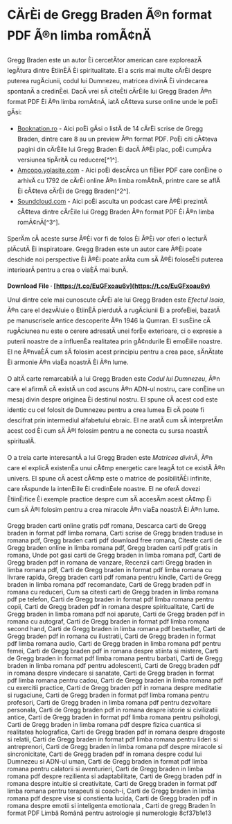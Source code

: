 
 
# CÄrÈi de Gregg Braden Ã®n format PDF Ã®n limba romÃ¢nÄ
 
Gregg Braden este un autor Èi cercetÄtor american care exploreazÄ legÄtura dintre ÈtiinÈÄ Èi spiritualitate. El a scris mai multe cÄrÈi despre puterea rugÄciunii, codul lui Dumnezeu, matricea divinÄ Èi vindecarea spontanÄ a credinÈei. DacÄ vrei sÄ citeÈti cÄrÈile lui Gregg Braden Ã®n format PDF Èi Ã®n limba romÃ¢nÄ, iatÄ cÃ¢teva surse online unde le poÈi gÄsi:
 
- [Booknation.ro](https://booknation.ro/autori/pdf-gregg-braden) - Aici poÈi gÄsi o listÄ de 14 cÄrÈi scrise de Gregg Braden, dintre care 8 au un preview Ã®n format PDF. PoÈi citi cÃ¢teva pagini din cÄrÈile lui Gregg Braden Èi dacÄ Ã®Èi plac, poÈi cumpÄra versiunea tipÄritÄ cu reducere[^1^].
- [Amcopo.yolasite.com](http://amcopo.yolasite.com/resources/Gregg-braden-carti-pdf-in-limba-romana.pdf) - Aici poÈi descÄrca un fiÈier PDF care conÈine o arhivÄ cu 1792 de cÄrÈi online Ã®n limba romÃ¢nÄ, printre care se aflÄ Èi cÃ¢teva cÄrÈi de Gregg Braden[^2^].
- [Soundcloud.com](https://soundcloud.com/emunarchan1981/gregg-braden-carti-pdf-in-limba-romana) - Aici poÈi asculta un podcast care Ã®Èi prezintÄ cÃ¢teva dintre cÄrÈile lui Gregg Braden Ã®n format PDF Èi Ã®n limba romÃ¢nÄ[^3^].

SperÄm cÄ aceste surse Ã®Èi vor fi de folos Èi Ã®Èi vor oferi o lecturÄ plÄcutÄ Èi inspiratoare. Gregg Braden este un autor care Ã®Èi poate deschide noi perspective Èi Ã®Èi poate arÄta cum sÄ Ã®Èi foloseÈti puterea interioarÄ pentru a crea o viaÈÄ mai bunÄ.
 
**Download File · [https://t.co/EuGFxoau6v](https://t.co/EuGFxoau6v)**


  
Unul dintre cele mai cunoscute cÄrÈi ale lui Gregg Braden este *Efectul Isaia*, Ã®n care el dezvÄluie o ÈtiinÈÄ pierdutÄ a rugÄciunii Èi a profeÈiei, bazatÄ pe manuscrisele antice descoperite Ã®n 1946 la Qumran. El susÈine cÄ rugÄciunea nu este o cerere adresatÄ unei forÈe exterioare, ci o expresie a puterii noastre de a influenÈa realitatea prin gÃ¢ndurile Èi emoÈiile noastre. El ne Ã®nvaÈÄ cum sÄ folosim acest principiu pentru a crea pace, sÄnÄtate Èi armonie Ã®n viaÈa noastrÄ Èi Ã®n lume.
 
O altÄ carte remarcabilÄ a lui Gregg Braden este *Codul lui Dumnezeu*, Ã®n care el afirmÄ cÄ existÄ un cod ascuns Ã®n ADN-ul nostru, care conÈine un mesaj divin despre originea Èi destinul nostru. El spune cÄ acest cod este identic cu cel folosit de Dumnezeu pentru a crea lumea Èi cÄ poate fi descifrat prin intermediul alfabetului ebraic. El ne aratÄ cum sÄ interpretÄm acest cod Èi cum sÄ Ã®l folosim pentru a ne conecta cu sursa noastrÄ spiritualÄ.
 
O a treia carte interesantÄ a lui Gregg Braden este *Matricea divinÄ*, Ã®n care el explicÄ existenÈa unui cÃ¢mp energetic care leagÄ tot ce existÄ Ã®n univers. El spune cÄ acest cÃ¢mp este o matrice de posibilitÄÈi infinite, care rÄspunde la intenÈiile Èi credinÈele noastre. El ne oferÄ dovezi ÈtiinÈifice Èi exemple practice despre cum sÄ accesÄm acest cÃ¢mp Èi cum sÄ Ã®l folosim pentru a crea miracole Ã®n viaÈa noastrÄ Èi Ã®n lume.
 
Gregg braden carti online gratis pdf romana,  Descarca carti de Gregg braden in format pdf limba romana,  Carti scrise de Gregg braden traduse in romana pdf,  Gregg braden carti pdf download free romana,  Citeste carti de Gregg braden online in limba romana pdf,  Gregg braden carti pdf gratis in romana,  Unde pot gasi carti de Gregg braden in limba romana pdf,  Carti de Gregg braden pdf in romana de vanzare,  Recenzii carti Gregg braden in limba romana pdf,  Carti de Gregg braden in format pdf limba romana cu livrare rapida,  Gregg braden carti pdf romana pentru kindle,  Carti de Gregg braden in limba romana pdf recomandate,  Carti de Gregg braden pdf in romana cu reduceri,  Cum sa citesti carti de Gregg braden in limba romana pdf pe telefon,  Carti de Gregg braden in format pdf limba romana pentru copii,  Carti de Gregg braden pdf in romana despre spiritualitate,  Carti de Gregg braden in limba romana pdf noi aparute,  Carti de Gregg braden pdf in romana cu autograf,  Carti de Gregg braden in format pdf limba romana second hand,  Carti de Gregg braden in limba romana pdf bestseller,  Carti de Gregg braden pdf in romana cu ilustratii,  Carti de Gregg braden in format pdf limba romana audio,  Carti de Gregg braden in limba romana pdf pentru femei,  Carti de Gregg braden pdf in romana despre stiinta si mistere,  Carti de Gregg braden in format pdf limba romana pentru barbati,  Carti de Gregg braden in limba romana pdf pentru adolescenti,  Carti de Gregg braden pdf in romana despre vindecare si sanatate,  Carti de Gregg braden in format pdf limba romana pentru cadou,  Carti de Gregg braden in limba romana pdf cu exercitii practice,  Carti de Gregg braden pdf in romana despre meditatie si rugaciune,  Carti de Gregg braden in format pdf limba romana pentru profesori,  Carti de Gregg braden in limba romana pdf pentru dezvoltare personala,  Carti de Gregg braden pdf in romana despre istorie si civilizatii antice,  Carti de Gregg braden in format pdf limba romana pentru psihologi,  Carti de Gregg braden in limba romana pdf despre fizica cuantica si realitatea holografica,  Carti de Gregg braden pdf in romana despre dragoste si relatii,  Carti de Gregg braden in format pdf limba romana pentru lideri si antreprenori,  Carti de Gregg braden in limba romana pdf despre miracole si sincronicitate,  Carti de Gregg braden pdf in romana despre codul lui Dumnezeu si ADN-ul uman,  Carti de Gregg braden in format pdf limba romana pentru calatorii si aventurieri,  Carti de Gregg braden in limba romana pdf despre rezilienta si adaptabilitate,  Carti de Gregg braden pdf in romana despre intuitie si creativitate,  Carti de Gregg braden in format pdf limba romana pentru terapeuti si coach-i,  Carti de Gregg braden in limba romana pdf despre vise si constienta lucida,  Carti de Gregg braden pdf in romana despre emotii si inteligenta emotionala ,  Carti de gregg Braden în format PDF Limbă Română pentru astrologie și numerologie
 8cf37b1e13
 
